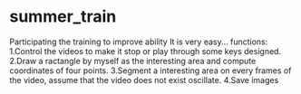 # summer_train
Participating  the training to improve ability
It is very easy...
functions:
1.Control the videos to make it stop or play through some keys designed.
2.Draw a ractangle by myself as the interesting area and compute coordinates of four points.
3.Segment a interesting area on every frames of the video, assume that the video does not exist oscillate.
4.Save images
